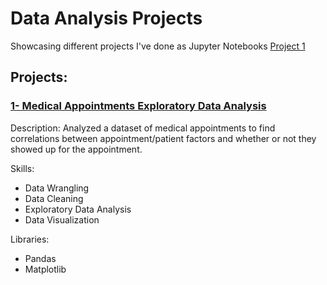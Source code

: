 # Data Analysis Projects
Showcasing different projects I've done as Jupyter Notebooks
[Project 1](#proj1)

## Projects:
<a id='proj1'></a>
### [1- Medical Appointments Exploratory Data Analysis](https://github.com/osamasonbaty/Data-Analysis-Projects/blob/main/Medical%20Appointments%20EDA/Medical_Appointments_Analysis.ipynb)
Description: Analyzed a dataset of medical appointments to find correlations between
appointment/patient factors and whether or not they showed up for the appointment.

Skills:
- Data Wrangling
- Data Cleaning
- Exploratory Data Analysis
- Data Visualization

Libraries:
- Pandas
- Matplotlib
